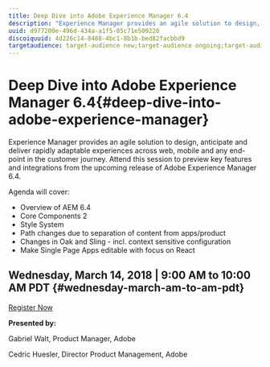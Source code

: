 ```yaml
---
title: Deep Dive into Adobe Experience Manager 6.4
description: "Experience Manager provides an agile solution to design, anticipate and deliver rapidly adaptable experiences across web, mobile and any end-point in the customer journey. Attend this session to preview key features and integrations from the upcoming release of Adobe Experience Manager 6.4.    Agenda will cover: Overview of AEM 6.4 | Core Components 2 | Style System | Path changes due to separation of content from apps/product | Changes in Oak and Sling - incl. context sensitive configuration | Make Single Page Apps editable with focus on React "
uuid: d977200e-496d-434a-a1f5-85c71e509220
discoiquuid: 4d226c14-8488-4bc1-8b1b-bed82facbbd9
targetaudience: target-audience new;target-audience ongoing;target-audience upgrader
---
```


# Deep Dive into Adobe Experience Manager 6.4{#deep-dive-into-adobe-experience-manager}

Experience Manager provides an agile solution to design, anticipate and deliver rapidly adaptable experiences across web, mobile and any end-point in the customer journey. Attend this session to preview key features and integrations from the upcoming release of Adobe Experience Manager 6.4.

Agenda will cover: 

* Overview of AEM 6.4
* Core Components 2
* Style System
* Path changes due to separation of content from apps/product
* Changes in Oak and Sling - incl. context sensitive configuration
* Make Single Page Apps editable with focus on React 

## Wednesday, March 14, 2018 | 9:00 AM to 10:00 AM PDT {#wednesday-march-am-to-am-pdt}

[Register Now](https://www.meetup.com/AEM-Technologist-Group/events/248530203/) 

**Presented by:**

Gabriel Walt, Product Manager, Adobe

Cedric Huesler, Director Product Management, Adobe
